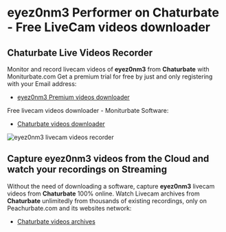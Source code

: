 # eyez0nm3 Performer on Chaturbate - Free LiveCam videos downloader

## Chaturbate Live Videos Recorder

Monitor and record livecam videos of **eyez0nm3** from **Chaturbate** with Moniturbate.com
Get a premium trial for free by just and only registering with your Email address:
* [eyez0nm3 Premium videos downloader](https://moniturbate.com/request-demo-licence-key.html)

Free livecam videos downloader - Moniturbate Software:
* [Chaturbate videos downloader](https://moniturbate.com/moniturbate-download-software.html)

![eyez0nm3 livecam videos recorder](https://peachurnet.com/templates/moniturbate-software.png)


## Capture eyez0nm3 videos from the Cloud and watch your recordings on Streaming

Without the need of downloading a software, capture **eyez0nm3** livecam videos from **Chaturbate** 100% online.
Watch Livecam archives from **Chaturbate** unlimitedly from thousands of existing recordings, only on Peachurbate.com and its websites network:
* [Chaturbate videos archives](https://peachurnet.com/)